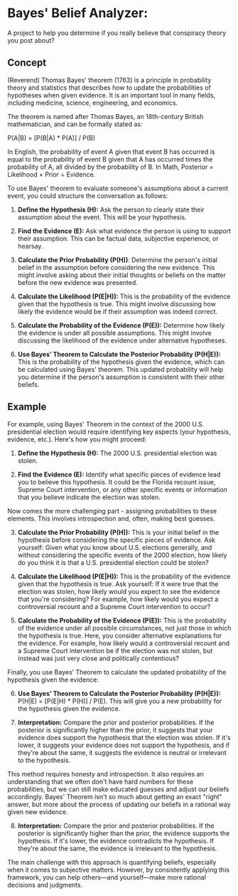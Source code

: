 # Bayes' Belief Analyzer: 

A project to help you determine if you really believe that conspiracy theory you post about?


## Concept
(Reverend) Thomas Bayes' theorem (1763) is a principle in probability theory and statistics that describes how to update the probabilities of hypotheses when given evidence. It is an important tool in many fields, including medicine, science, engineering, and economics.

The theorem is named after Thomas Bayes, an 18th-century British mathematician, and can be formally stated as:

P(A|B) = [P(B|A) * P(A)] / P(B)

In English, the probability of event A given that event B has occurred is equal to the probability of event B given that A has occurred times the probability of A, all divided by the probability of B. In Math, Posterior = Likelihood × Prior ÷ Evidence.

To use Bayes' theorem to evaluate someone's assumptions about a current event, you could structure the conversation as follows:

1. **Define the Hypothesis (H):** Ask the person to clearly state their assumption about the event. This will be your hypothesis.

2. **Find the Evidence (E):** Ask what evidence the person is using to support their assumption. This can be factual data, subjective experience, or hearsay.

3. **Calculate the Prior Probability (P(H))**: Determine the person's initial belief in the assumption before considering the new evidence. This might involve asking about their initial thoughts or beliefs on the matter before the new evidence was presented.

4. **Calculate the Likelihood (P(E|H)):** This is the probability of the evidence given that the hypothesis is true. This might involve discussing how likely the evidence would be if their assumption was indeed correct.

5. **Calculate the Probability of the Evidence (P(E)):** Determine how likely the evidence is under all possible assumptions. This might involve discussing the likelihood of the evidence under alternative hypotheses.

6. **Use Bayes’ Theorem to Calculate the Posterior Probability (P(H|E)):** This is the probability of the hypothesis given the evidence, which can be calculated using Bayes' theorem. This updated probability will help you determine if the person's assumption is consistent with their other beliefs.


## Example

For example, using Bayes' Theorem in the context of the 2000 U.S. presidential election would require identifying key aspects (your hypothesis, evidence, etc.). Here's how you might proceed:

1. **Define the Hypothesis (H):** The 2000 U.S. presidential election was stolen.

2. **Find the Evidence (E):** Identify what specific pieces of evidence lead you to believe this hypothesis. It could be the Florida recount issue, Supreme Court intervention, or any other specific events or information that you believe indicate the election was stolen.

Now comes the more challenging part - assigning probabilities to these elements. This involves introspection and, often, making best guesses.

3. **Calculate the Prior Probability (P(H)):** This is your initial belief in the hypothesis before considering the specific pieces of evidence. Ask yourself: Given what you know about U.S. elections generally, and without considering the specific events of the 2000 election, how likely do you think it is that a U.S. presidential election could be stolen?

4. **Calculate the Likelihood (P(E|H)):** This is the probability of the evidence given that the hypothesis is true. Ask yourself: If it were true that the election was stolen, how likely would you expect to see the evidence that you're considering? For example, how likely would you expect a controversial recount and a Supreme Court intervention to occur?

5. **Calculate the Probability of the Evidence (P(E)):** This is the probability of the evidence under all possible circumstances, not just those in which the hypothesis is true. Here, you consider alternative explanations for the evidence. For example, how likely would a controversial recount and a Supreme Court intervention be if the election was not stolen, but instead was just very close and politically contentious?

Finally, you use Bayes’ Theorem to calculate the updated probability of the hypothesis given the evidence:

6. **Use Bayes’ Theorem to Calculate the Posterior Probability (P(H|E)):** P(H|E) = [P(E|H) * P(H)] / P(E). This will give you a new probability for the hypothesis given the evidence.

7. **Interpretation:** Compare the prior and posterior probabilities. If the posterior is significantly higher than the prior, it suggests that your evidence does support the hypothesis that the election was stolen. If it's lower, it suggests your evidence does not support the hypothesis, and if they're about the same, it suggests the evidence is neutral or irrelevant to the hypothesis.

This method requires honesty and introspection. It also requires an understanding that we often don't have hard numbers for these probabilities, but we can still make educated guesses and adjust our beliefs accordingly. Bayes' Theorem isn't so much about getting an exact "right" answer, but more about the process of updating our beliefs in a rational way given new evidence.

8. **Interpretation:** Compare the prior and posterior probabilities. If the posterior is significantly higher than the prior, the evidence supports the hypothesis. If it's lower, the evidence contradicts the hypothesis. If they're about the same, the evidence is irrelevant to the hypothesis.

The main challenge with this approach is quantifying beliefs, especially when it comes to subjective matters. However, by consistently applying this framework, you can help others—and yourself—make more rational decisions and judgments.
